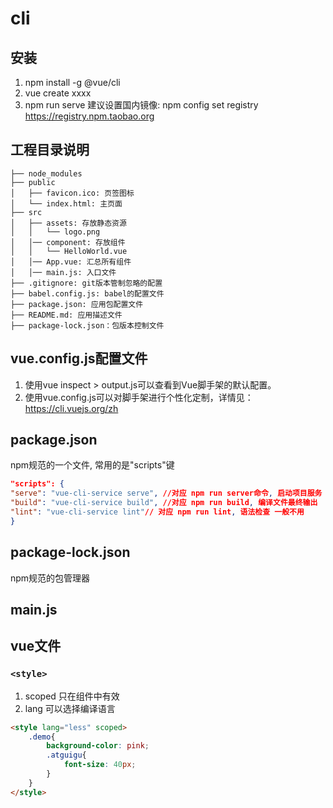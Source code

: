 # cli



## 安装
1. npm install -g @vue/cli
2. vue create xxxx
3. npm run serve
建议设置国内镜像:
npm config set registry https://registry.npm.taobao.org

## 工程目录说明
```
├── node_modules 
├── public
│   ├── favicon.ico: 页签图标
│   └── index.html: 主页面
├── src
│   ├── assets: 存放静态资源
│   │   └── logo.png
│   │── component: 存放组件
│   │   └── HelloWorld.vue
│   │── App.vue: 汇总所有组件
│   │── main.js: 入口文件
├── .gitignore: git版本管制忽略的配置
├── babel.config.js: babel的配置文件
├── package.json: 应用包配置文件 
├── README.md: 应用描述文件
├── package-lock.json：包版本控制文件
```
## vue.config.js配置文件
1. 使用vue inspect > output.js可以查看到Vue脚手架的默认配置。
2. 使用vue.config.js可以对脚手架进行个性化定制，详情见：https://cli.vuejs.org/zh

## package.json
npm规范的一个文件, 常用的是"scripts"键
```json
"scripts": {
"serve": "vue-cli-service serve", //对应 npm run server命令, 启动项目服务
"build": "vue-cli-service build", //对应 npm run build, 编译文件最终输出
"lint": "vue-cli-service lint"// 对应 npm run lint, 语法检查 一般不用
}
```
## package-lock.json
npm规范的包管理器

## main.js



## vue文件


### `<style>`
1. scoped 只在组件中有效
2. lang 可以选择编译语言

```html
<style lang="less" scoped>
	.demo{
		background-color: pink;
		.atguigu{
			font-size: 40px;
		}
	}
</style>
```